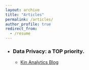 ```yaml
---
layout: archive
title: "Articles"
permalink: /articles/
author_profile: true
redirect_from:
  - /resume
---
```


 
* ### Data Privacy: a TOP priority.
  * [Kin Analytics Blog](https://www.kinanalytics.com/blogs/data-privacy-a-top-priority)

